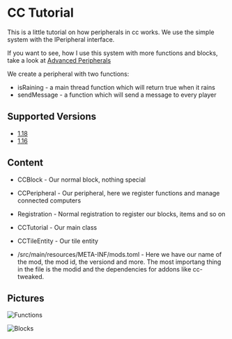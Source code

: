 # CC Tutorial
This is a little tutorial on how peripherals in cc works.
We use the simple system with the IPeripheral interface.

If you want to see, how I use this system with more functions and blocks, take a look at [Advanced Peripherals](https://github.com/Seniorendi/AdvancedPeripherals)

We create a peripheral with two functions:
* isRaining - a main thread function which will return true when it rains
* sendMessage - a function which will send a message to every player

## Supported Versions
- [1.18](https://github.com/Seniorendi/CCTutorial/tree/1.18)
- [1.16](https://github.com/Seniorendi/CCTutorial/tree/1.16)

## Content
* CCBlock - Our normal block, nothing special

* CCPeripheral - Our peripheral, here we register functions and manage connected computers

* Registration - Normal registration to register our blocks, items and so on

* CCTutorial - Our main class

* CCTileEntity - Our tile entity

* /src/main/resources/META-INF/mods.toml - Here we have our name of the mod, the mod id, the versiond and more. The most importang thing in the file is the modid and the dependencies for addons like cc-tweaked.

## Pictures

![Functions](https://srendi.de/wp-content/uploads/2022/04/Bild_2022-04-06_145710.png)

![Blocks](https://srendi.de/wp-content/uploads/2022/04/Bild_2022-04-06_145748.png)
